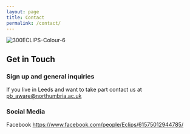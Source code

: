 ```yaml
---
layout: page
title: Contact
permalink: /contact/
---
```

![300ECLIPS-Colour-6](https://github.com/user-attachments/assets/4b8a027d-2c59-4306-840b-f1956e8505cf)

## Get in Touch

### Sign up and general inquiries

If you live in Leeds and want to take part contact us at pb_aware@northumbria.ac.uk

### Social Media
Facebook https://www.facebook.com/people/Eclips/61575012944785/
